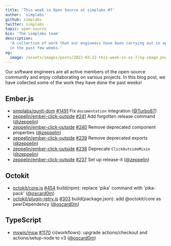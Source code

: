 ```yaml
---
title: 'This week in Open Source at simplabs #7'
author: 'simplabs'
github: simplabs
twitter: simplabs
topic: open-source
bio: 'The simplabs team'
description:
  'A collection of work that our engineers have been carrying out in open-source
  in the past few weeks.'
og:
  image: /assets/images/posts/2022-03-22-this-week-in-os-7/og-image.png
---
```


Our software engineers are all active members of the open-source community and
enjoy collaborating on various projects. In this blog post, we have collected
some of the work they have done the past weeks!

<!--break-->

## Ember.js

- [simplabs/qunit-dom] [#1491](https://github.com/simplabs/qunit-dom/pull/1491)
  Fix `documentation` integration ([@Turbo87])
- [zeppelin/ember-click-outside]
  [#241](https://github.com/zeppelin/ember-click-outside/pull/241) Add forgotten
  release command ([@zeppelin])
- [zeppelin/ember-click-outside]
  [#240](https://github.com/zeppelin/ember-click-outside/pull/240) Remove
  deprecated component properties ([@zeppelin])
- [zeppelin/ember-click-outside]
  [#239](https://github.com/zeppelin/ember-click-outside/pull/239) Remove
  deprecated exports ([@zeppelin])
- [zeppelin/ember-click-outside]
  [#238](https://github.com/zeppelin/ember-click-outside/pull/238) Deprecate
  `ClickOutsideMixin` ([@zeppelin])
- [zeppelin/ember-click-outside]
  [#237](https://github.com/zeppelin/ember-click-outside/pull/237) Set up
  release-it ([@zeppelin])

## Octokit

- [octokit/core.js] [#454](https://github.com/octokit/core.js/pull/454)
  build(npm): replace 'pika' command with 'pika-pack' ([@oscard0m])
- [octokit/plugin-retry.js]
  [#303](https://github.com/octokit/plugin-retry.js/pull/303)
  build(package.json): add @octokit/core as peerDependency ([@oscard0m])

## TypeScript

- [mswjs/msw] [#1170](https://github.com/mswjs/msw/pull/1170) ci(workflows):
  upgrade actions/checkout and actions/setup-node to v3 ([@oscard0m])

[@turbo87]: https://github.com/Turbo87
[@marcoow]: https://github.com/marcoow
[@oscard0m]: https://github.com/oscard0m
[@zeppelin]: https://github.com/zeppelin
[mswjs/msw]: https://github.com/mswjs/msw
[octokit/core.js]: https://github.com/octokit/core.js
[octokit/plugin-retry.js]: https://github.com/octokit/plugin-retry.js
[rust-lang/rust-by-example]: https://github.com/rust-lang/rust-by-example
[simplabs/qunit-dom]: https://github.com/simplabs/qunit-dom
[zeppelin/ember-click-outside]: https://github.com/zeppelin/ember-click-outside
